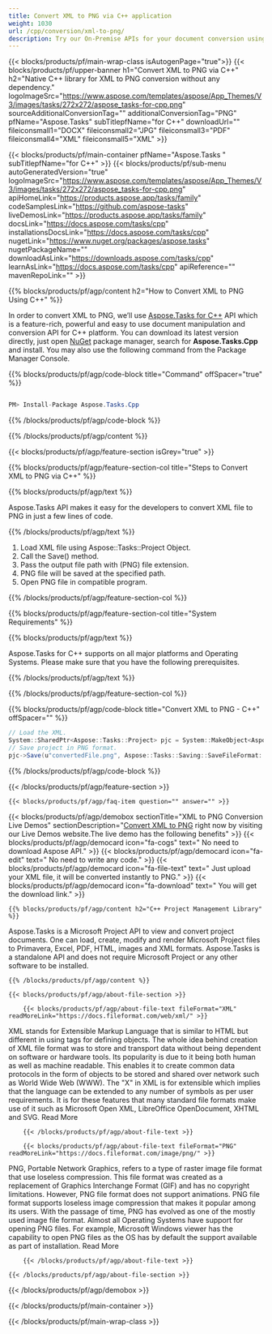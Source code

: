 ```yaml
---
title: Convert XML to PNG via C++ application 
weight: 1030
url: /cpp/conversion/xml-to-png/ 
description: Try our On-Premise APIs for your document conversion using C++ Runtime Environment for Windows 32 bit, Windows 64 bit and Linux 64 bit.
---
```


{{< blocks/products/pf/main-wrap-class isAutogenPage="true">}}
{{< blocks/products/pf/upper-banner h1="Convert XML to PNG via C++" h2="Native C++ library for XML to PNG conversion without any dependency." logoImageSrc="https://www.aspose.com/templates/aspose/App_Themes/V3/images/tasks/272x272/aspose_tasks-for-cpp.png" sourceAdditionalConversionTag="" additionalConversionTag="PNG" pfName="Aspose.Tasks" subTitlepfName="for C++" downloadUrl="" fileiconsmall1="DOCX" fileiconsmall2="JPG" fileiconsmall3="PDF" fileiconsmall4="XML" fileiconsmall5="XML" >}}

{{< blocks/products/pf/main-container pfName="Aspose.Tasks " subTitlepfName="for C++" >}}
{{< blocks/products/pf/sub-menu autoGeneratedVersion="true" logoImageSrc="https://www.aspose.com/templates/aspose/App_Themes/V3/images/tasks/272x272/aspose_tasks-for-cpp.png" apiHomeLink="https://products.aspose.app/tasks/family" codeSamplesLink="https://github.com/aspose-tasks" liveDemosLink="https://products.aspose.app/tasks/family" docsLink="https://docs.aspose.com/tasks/cpp" installationsDocsLink="https://docs.aspose.com/tasks/cpp" nugetLink="https://www.nuget.org/packages/aspose.tasks" nugetPackageName="" downloadAsLink="https://downloads.aspose.com/tasks/cpp" learnAsLink="https://docs.aspose.com/tasks/cpp" apiReference="" mavenRepoLink="" >}}

{{% blocks/products/pf/agp/content h2="How to Convert XML to PNG Using C++" %}}

 In order to convert XML to PNG, we’ll use
 [Aspose.Tasks for C++](https://products.aspose.com/tasks/cpp) 
 API which is a feature-rich, powerful and easy to use document manipulation and conversion API for C++ platform. You can download its latest version directly, just open
 [NuGet](https://www.nuget.org/packages/aspose.tasks) 
 package manager, search for
 **Aspose.Tasks.Cpp** 
 and install. You may also use the following command from the Package Manager Console.

{{% blocks/products/pf/agp/code-block title="Command" offSpacer="true" %}}

```cs

PM> Install-Package Aspose.Tasks.Cpp

```

{{% /blocks/products/pf/agp/code-block %}}

{{% /blocks/products/pf/agp/content %}}

{{< blocks/products/pf/agp/feature-section isGrey="true" >}}

{{% blocks/products/pf/agp/feature-section-col title="Steps to Convert XML to PNG via C++" %}}

{{% blocks/products/pf/agp/text %}}

 Aspose.Tasks API makes it easy for the developers to convert XML file to PNG in just a few lines of code.

{{% /blocks/products/pf/agp/text %}}

1.  Load XML file using Aspose::Tasks::Project Object.
1.  Call the Save() method.
1.  Pass the output file path with (PNG) file extension.
1.  PNG file will be saved at the specified path.
1.  Open PNG file in compatible program.

{{% /blocks/products/pf/agp/feature-section-col %}}

{{% blocks/products/pf/agp/feature-section-col title="System Requirements" %}}

{{% blocks/products/pf/agp/text %}}

 Aspose.Tasks for C++ supports on all major platforms and Operating Systems. Please make sure that you have the following prerequisites.

{{% /blocks/products/pf/agp/text %}}

{{% /blocks/products/pf/agp/feature-section-col %}}

{{% blocks/products/pf/agp/code-block title="Convert XML to PNG - C++‎" offSpacer="" %}}

```cs
// Load the XML.
System::SharedPtr<Aspose::Tasks::Project> pjc = System::MakeObject<Aspose::Tasks::Project>(u"sourceFile.xml");
// Save project in PNG format.
pjc->Save(u"convertedFile.png", Aspose::Tasks::Saving::SaveFileFormat::PNG);

```

{{% /blocks/products/pf/agp/code-block %}}

{{< /blocks/products/pf/agp/feature-section >}}

    {{< blocks/products/pf/agp/faq-item question="" answer="" >}}
 

<!-- aboutfile Starts -->

{{< blocks/products/pf/agp/demobox sectionTitle="XML to PNG Conversion Live Demos" sectionDescription="[Convert XML to PNG](https://products.aspose.app/tasks/conversion/xml-to-png) right now by visiting our Live Demos website.The live demo has the following benefits" >}}
        {{< blocks/products/pf/agp/democard icon="fa-cogs" text=" No need to download Aspose API." >}}
        {{< blocks/products/pf/agp/democard icon="fa-edit" text=" No need to write any code." >}}
        {{< blocks/products/pf/agp/democard icon="fa-file-text" text=" Just upload your XML file, it will be converted instantly to PNG." >}}
        {{< blocks/products/pf/agp/democard icon="fa-download" text=" You will get the download link." >}}

    {{% blocks/products/pf/agp/content h2="C++ Project Management Library" %}}

 Aspose.Tasks is a Microsoft Project API to view and convert project documents. One can load, create, modify and render Microsoft Project files to Primavera, Excel, PDF, HTML, images and XML formats. Aspose.Tasks is a standalone API and does not require Microsoft Project or any other software to be installed. ‎



    {{% /blocks/products/pf/agp/content %}}

    {{< blocks/products/pf/agp/about-file-section >}}

        {{< blocks/products/pf/agp/about-file-text fileFormat="XML" readMoreLink="https://docs.fileformat.com/web/xml/" >}}

XML stands for Extensible Markup Language that is similar to HTML but different in using tags for defining objects. The whole idea behind creation of XML file format was to store and transport data without being dependent on software or hardware tools. Its popularity is due to it being both human as well as machine readable. This enables it to create common data protocols in the form of objects to be stored and shared over network such as World Wide Web (WWW). The "X" in XML is for extensible which implies that the language can be extended to any number of symbols as per user requirements. It is for these features that many standard file formats make use of it such as Microsoft Open XML, LibreOffice OpenDocument, XHTML and SVG.
Read More

        {{< /blocks/products/pf/agp/about-file-text >}}

        {{< blocks/products/pf/agp/about-file-text fileFormat="PNG" readMoreLink="https://docs.fileformat.com/image/png/" >}}

PNG, Portable Network Graphics, refers to a type of raster image file format that use loseless compression. This file format was created as a replacement of Graphics Interchange Format (GIF) and has no copyright limitations. However, PNG file format does not support animations. PNG file format supports loseless image compression that makes it popular among its users. With the passage of time, PNG has evolved as one of the mostly used image file format. Almost all Operating Systems have support for opening PNG files. For example, Microsoft Windows viewer has the capability to open PNG files as the OS has by default the support available as part of installation.
Read More

        {{< /blocks/products/pf/agp/about-file-text >}}

    {{< /blocks/products/pf/agp/about-file-section >}}

{{< /blocks/products/pf/agp/demobox >}}

<!-- aboutfile Ends -->

{{< /blocks/products/pf/main-container >}}
    
{{< /blocks/products/pf/main-wrap-class >}}